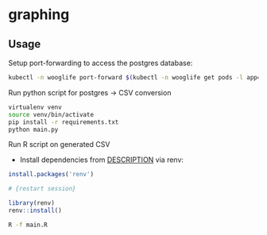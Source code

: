 # graphing

## Usage

Setup port-forwarding to access the postgres database:

```bash
kubectl -n wooglife port-forward $(kubectl -n wooglife get pods -l app=backend-postgres --no-headers | cut -f1 -d' ' | head -n 1) 5432:5432
```

Run python script for postgres -> CSV conversion

```bash
virtualenv venv
source venv/bin/activate
pip install -r requirements.txt
python main.py
```

Run R script on generated CSV

- Install dependencies from [DESCRIPTION](DESCRIPTION) via renv:
```R
install.packages('renv')

# {restart session}

library(renv)
renv::install()
```

```bash
R -f main.R
```
